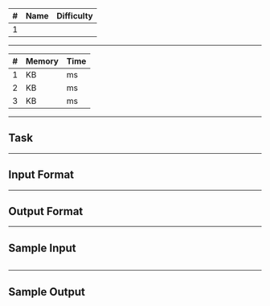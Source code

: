 | #   | Name | Difficulty |
| --- | ---- | ---------- |
| 1   | []() |            |

---

| #   | Memory | Time |
| --- | ------ | ---- |
| 1   | KB     | ms   |
| 2   | KB     | ms   |
| 3   | KB     | ms   |

---

## Task

---

## Input Format

---

## Output Format

---

## Sample Input

<pre>
</pre>

---

## Sample Output

<pre>
</pre>
